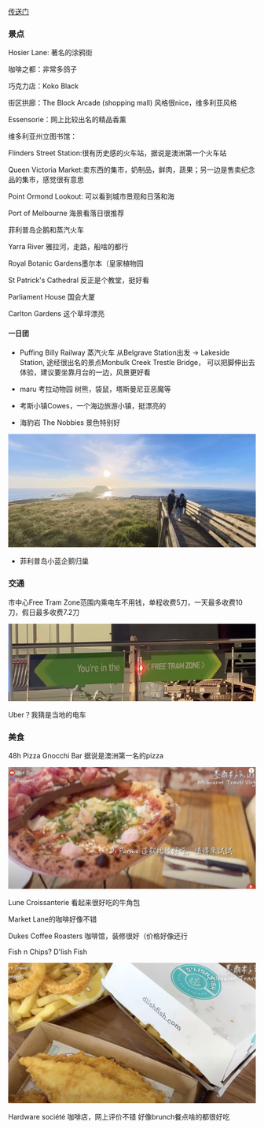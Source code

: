 

[传送门](https://www.youtube.com/watch?v=rhab6dKpsuY&t=284s)

### 景点

Hosier Lane: 著名的涂鸦街

咖啡之都：非常多鸽子

巧克力店：Koko Black

街区拱廊：The Block Arcade (shopping mall) 风格很nice，维多利亚风格

Essensorie：网上比较出名的精品香薰

维多利亚州立图书馆：

Flinders Street Station:很有历史感的火车站，据说是澳洲第一个火车站

Queen Victoria Market:卖东西的集市，奶制品，鲜肉，蔬果；另一边是售卖纪念品的集市，感觉很有意思

Point Ormond Lookout: 可以看到城市景观和日落和海

Port of Melbourne 海景看落日很推荐

菲利普岛企鹅和蒸汽火车

Yarra River 雅拉河，走路，船啥的都行

Royal Botanic Gardens墨尔本（皇家植物园

St Patrick's Cathedral 反正是个教堂，挺好看

Parliament House 国会大厦

Carlton Gardens 这个草坪漂亮

#### 一日团

* Puffing Billy Railway 蒸汽火车 从Belgrave Station出发 -> Lakeside Station, 途经很出名的景点Monbulk Creek Trestle Bridge， 可以把脚伸出去体验，建议要坐靠月台的一边，风景更好看

* maru 考拉动物园 树熊，袋鼠，塔斯曼尼亚恶魔等

* 考斯小镇Cowes，一个海边旅游小镇，挺漂亮的

* 海豹岩 The Nobbies 景色特别好

![image-20240627005152181](assets/image-20240627005152181.png)

* 菲利普岛小蓝企鹅归巢

### 交通

市中心Free Tram Zone范围内乘电车不用钱，单程收费5刀，一天最多收费10刀，假日最多收费7.2刀

![image-20240626231758923](assets/image-20240626231758923.png)

Uber？我猜是当地的电车

### 美食

48h Pizza Gnocchi Bar 据说是澳洲第一名的pizza

<img src="assets/image-20240626225213737.png" alt="image-20240626225213737" style="zoom:50%;" />

Lune Croissanterie 看起来很好吃的牛角包

Market Lane的咖啡好像不错

Dukes Coffee Roasters 咖啡馆，装修很好（价格好像还行

Fish n Chips? D'lish Fish

![image-20240626230638399](assets/image-20240626230638399.png)

Hardware société 咖啡店，网上评价不错 好像brunch餐点啥的都很好吃